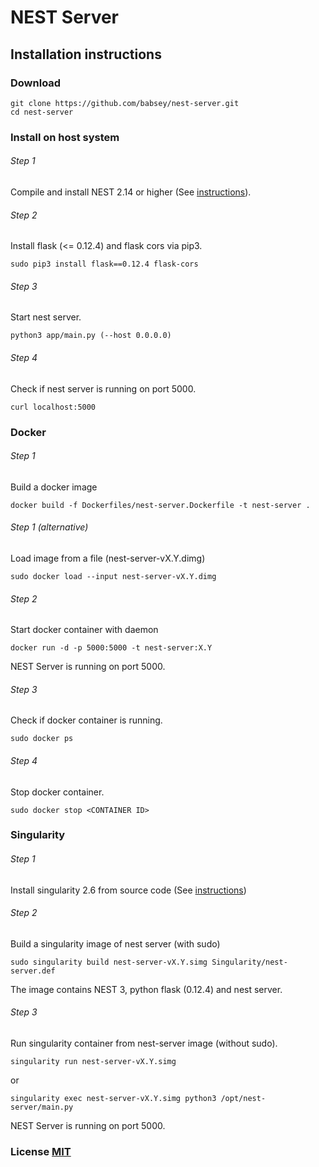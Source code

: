 # NEST Server

## Installation instructions

### Download
```
git clone https://github.com/babsey/nest-server.git
cd nest-server
```


### Install on host system

###### Step 1
Compile and install NEST 2.14 or higher (See [instructions](http://www.nest-simulator.org/installation/)).

###### Step 2
Install flask (<= 0.12.4) and flask cors via pip3.
```
sudo pip3 install flask==0.12.4 flask-cors
```

###### Step 3
Start nest server.
```
python3 app/main.py (--host 0.0.0.0)
```

###### Step 4
Check if nest server is running on port 5000.
```
curl localhost:5000
```


### Docker

###### Step 1
Build a docker image
```
docker build -f Dockerfiles/nest-server.Dockerfile -t nest-server .
```
###### Step 1 (alternative)
 Load image from a file (nest-server-vX.Y.dimg)
```
sudo docker load --input nest-server-vX.Y.dimg
```

###### Step 2
Start docker container with daemon
```
docker run -d -p 5000:5000 -t nest-server:X.Y
```
NEST Server is running on port 5000.

###### Step 3
Check if docker container is running.
```
sudo docker ps
```

###### Step 4
Stop docker container.
```
sudo docker stop <CONTAINER ID>
```


### Singularity

###### Step 1
Install singularity 2.6 from source code (See [instructions](https://www.sylabs.io/guides/2.6/user-guide/installation.html))

###### Step 2
Build a singularity image of nest server (with sudo)
```
sudo singularity build nest-server-vX.Y.simg Singularity/nest-server.def
```
The image contains NEST 3, python flask (0.12.4) and nest server.

###### Step 3
Run singularity container from nest-server image (without sudo).
```
singularity run nest-server-vX.Y.simg
```
or

```
singularity exec nest-server-vX.Y.simg python3 /opt/nest-server/main.py
```
NEST Server is running on port 5000.


### License [MIT](LICENSE)
